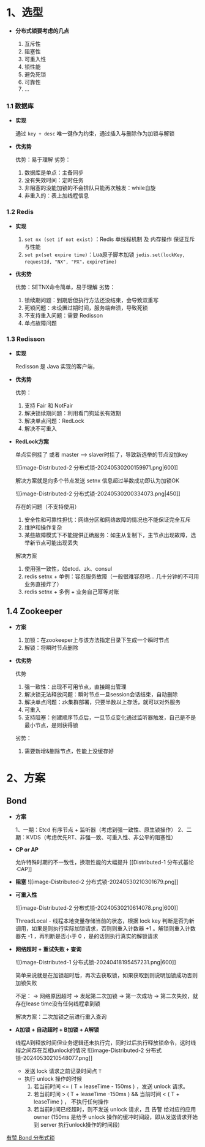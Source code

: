 # 1、选型

-  **分布式锁要考虑的几点**

	1.  互斥性
	2.  阻塞性
	3.  可重入性
	4.  锁性能
	5.  避免死锁
	6.  可靠性
	7.  ...

### 1.1 数据库

-  **实现**

	通过 `key + desc` 唯一键作为约束，通过插入与删除作为加锁与解锁

-  **优劣势**

	优势：易于理解
	劣势：
	1.  数据库是单点：主备同步
	2.  没有失效时间：定时任务
	3.  非阻塞的没能加锁的不会排队只能再次触发：while自旋
	4.  非重入的：表上加线程信息


### 1.2 Redis

-  **实现**

	1. `set nx (set if not exist)` ：Redis 单线程机制 及 内存操作 保证互斥与性能
	2. `set px(set expire time)`：Lua原子脚本加锁
	   `jedis.set(lockKey, requestId, "NX", "PX"，expireTime)`

-  **优劣势**

	优势：SETNX命令简单，易于理解
	劣势：
	1.  锁续期问题：到期后但执行方法还没结束，会导致双重写
	2.  死锁问题：未设置过期时间，服务端奔溃，导致死锁
	3.  不支持重入问题：需要 Redisson
	4.  单点故障问题

### 1.3 Redisson 

-  **实现**

	Redisson 是 Java 实现的客户端，

-  **优劣势**

	优势：
	1.  支持 Fair 和 NotFair
	2.  解决锁续期问题：利用看门狗延长有效期
	3.  解决单点问题：RedLock
	4.  解决不可重入


-  **RedLock方案**

	单点实例挂了 或者 master --> slaver时挂了，导致新选举的节点没加key
	
	![[image-Distributed-2 分布式锁-20240530200159971.png|600]]
	
	解决方案就是向多个节点发送 setnx 信息超过半数成功即认为加锁OK
	
	![[image-Distributed-2 分布式锁-20240530200334073.png|450]]
	
	存在的问题（不支持使用）
	1. 安全性和可靠性担忧：网络分区和网络故障的情况也不能保证完全互斥
	2. 维护和操作复杂
	3. 某些故障模式下不能提供正确服务：如主从复制下，主节点出现故障，选举新节点可能出现丢失
	
	解决方案
	1.  使用强一致性，如etcd、zk、consul
	2.  redis setnx + 单例：容忍服务故障（一般很难容忍吧... 几十分钟的不可用业务直接炸了）
	3.  redis setnx + 多例 + 业务自己幂等对账


## 1.4 Zookeeper

-  **方案**

	1.  加锁：在zookeeper上与该方法指定目录下生成一个瞬时节点
	2.  解锁：将瞬时节点删除

-  **优劣势**

	优势
	1.  强一致性：出现不可用节点，直接踢出管理
	2.  解决锁无法释放问题：瞬时节点一旦session会话结束，自动删除
	3.  解决单点问题：zk集群部署，只要半数以上存活，就可以对外服务
	4.  可重入
	5.  支持阻塞：创建顺序节点后，一旦节点变化通过监听器触发，自己是不是最小节点，是则获得锁
	
	劣势：
	1.  需要新增&删除节点，性能上没缓存好

# 2、方案

## Bond

- **方案**

	1、一期：Etcd 有序节点 + 监听器（考虑到强一致性、原生锁操作）
	2、二期：KVDS（考虑优先RT、非强一致、可重入性、非公平的阻塞性）

-  **CP or AP**

	允许特殊时期的不一致性，换取性能的大幅提升  [[Distributed-1  分布式基论·CAP]]

-  **阻塞**
	![[image-Distributed-2 分布式锁-20240530210301679.png]]


 - **可重入性**

	![[image-Distributed-2 分布式锁-20240530210614078.png|600]]
	
	ThreadLocal - 线程本地变量存储当前的状态，根据 lock key 判断是否为新调用，如果是则执行实际加锁请求，否则则重入计数器 +1 。解锁则重入计数器先 -1 ，再判断是否小于 0 ，是的话则执行真实的解锁请求

-  **网络超时 + 重试失败 + 查询**

	![[image-Distributed-1 分布式锁-20240418195457231.png|600]]
	
	简单来说就是在加锁超时后，再次去获取锁，如果获取到则说明加锁成功否则加锁失败
	
	不足：
	 -> 网络原因超时 
	 -> 发起第二次加锁 
	 -> 第一次成功 
	 -> 第二次失败，就存在lease time没有任何线程拿到锁
	 
	 解决方案：二次加锁之前进行重入查询

-  **A加锁 + 自动超时 + B加锁 + A解锁**

	线程A到释放时间但业务逻辑还未执行完，同时过后执行释放锁命令，这时线程之间存在互相unlock的情况
	![[image-Distributed-2 分布式锁-20240530210548077.png]]


	- 发送 lock 请求之前记录时间点 `T`
	- 执行 unlock 操作的时候
	    1.  若当前时间 <= ( T + leaseTime - 150ms ) ，发送 unlock 请求。
	    2.  若当前时间 > ( T + leaseTime -150ms ) && 当前时间 < ( T + leaseTime ) ， 不执行任何操作
	    3.  若当前时间已经超时，则不发送 unlock 请求，且 告警 给对应的应用 owner 
	  (150ms 是给予 unlock 操作的缓冲时间段，即从发送请求开始到 server 执行unlock操作的时间段) 


[有赞 Bond 分布式锁](https://mp.weixin.qq.com/s/X7e0W5GCul3DrnuPu9aoUg)
